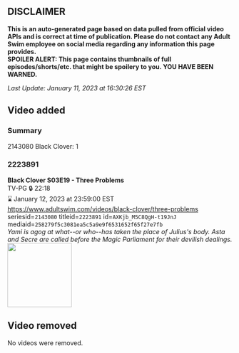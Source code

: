 ## DISCLAIMER
**This is an auto-generated page based on data pulled from official video APIs and is correct at time of publication. Please do not contact any Adult Swim employee on social media regarding any information this page provides.**  
**SPOILER ALERT: This page contains thumbnails of full episodes/shorts/etc. that might be spoilery to you. YOU HAVE BEEN WARNED.**  

_Last Update: January 11, 2023 at 16:30:26 EST_
## Video added
### Summary
2143080 Black Clover: 1  
### 2223891
**Black Clover S03E19 - Three Problems**  
TV-PG 🔒 22:18  
⌛ January 12, 2023 at 23:59:00 EST  
https://www.adultswim.com/videos/black-clover/three-problems  
seriesid=`2143080` titleid=`2223891` id=`AXKjb_M5C8QgH-t19JnJ` mediaid=`258279f5c3081ea5c5a9e9f6531652f65f27e7fb`  
_Yami is agog at what--or who--has taken the place of Julius's body. Asta and Secre are called before the Magic Parliament for their devilish dealings._  
<a href="https://media.cdn.adultswim.com/uploads/20200611/thumbnails/2_20611851556-BlackClover_121.jpg"><img src="https://media.cdn.adultswim.com/uploads/20200611/thumbnails/2_20611851556-BlackClover_121.jpg" height="144px" /></a>
## Video removed
No videos were removed.  
